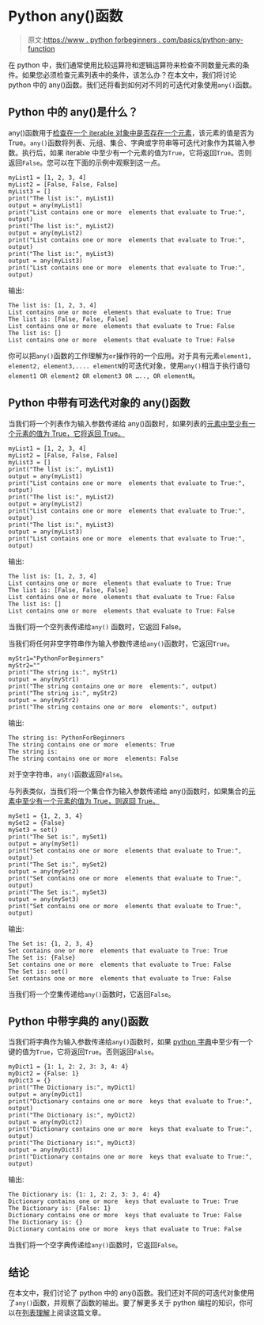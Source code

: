 # Python any()函数

> 原文:[https://www . python forbeginners . com/basics/python-any-function](https://www.pythonforbeginners.com/basics/python-any-function)

在 python 中，我们通常使用比较运算符和逻辑运算符来检查不同数量元素的条件。如果您必须检查元素列表中的条件，该怎么办？在本文中，我们将讨论 python 中的 any()函数。我们还将看到如何对不同的可迭代对象使用`any()`函数。

## Python 中的 any()是什么？

any()函数用于[检查在一个 iterable 对象中是否存在一个元素](https://www.pythonforbeginners.com/basics/check-if-a-list-has-duplicate-elements)，该元素的值是否为 True。`any()`函数将列表、元组、集合、字典或字符串等可迭代对象作为其输入参数。执行后，如果 iterable 中至少有一个元素的值为`True`，它将返回`True`。否则返回`False`。您可以在下面的示例中观察到这一点。

```
myList1 = [1, 2, 3, 4]
myList2 = [False, False, False]
myList3 = []
print("The list is:", myList1)
output = any(myList1)
print("List contains one or more  elements that evaluate to True:", output)
print("The list is:", myList2)
output = any(myList2)
print("List contains one or more  elements that evaluate to True:", output)
print("The list is:", myList3)
output = any(myList3)
print("List contains one or more  elements that evaluate to True:", output)
```

输出:

```
The list is: [1, 2, 3, 4]
List contains one or more  elements that evaluate to True: True
The list is: [False, False, False]
List contains one or more  elements that evaluate to True: False
The list is: []
List contains one or more  elements that evaluate to True: False
```

你可以把`any()`函数的工作理解为`or`操作符的一个应用。对于具有元素`element1, element2, element3,.... elementN`的可迭代对象，使用`any()`相当于执行语句 `element1 OR element2 OR element3 OR ….., OR elementN`。

## Python 中带有可迭代对象的 any()函数

当我们将一个列表作为输入参数传递给 any()函数时，如果列表的[元素中至少有一个元素的值为 True，它将返回 True。](https://www.pythonforbeginners.com/basics/get-the-last-element-of-a-list-in-python)

```
myList1 = [1, 2, 3, 4]
myList2 = [False, False, False]
myList3 = []
print("The list is:", myList1)
output = any(myList1)
print("List contains one or more  elements that evaluate to True:", output)
print("The list is:", myList2)
output = any(myList2)
print("List contains one or more  elements that evaluate to True:", output)
print("The list is:", myList3)
output = any(myList3)
print("List contains one or more  elements that evaluate to True:", output)
```

输出:

```
The list is: [1, 2, 3, 4]
List contains one or more  elements that evaluate to True: True
The list is: [False, False, False]
List contains one or more  elements that evaluate to True: False
The list is: []
List contains one or more  elements that evaluate to True: False
```

当我们将一个空列表传递给`any()` 函数时，它返回 False。

当我们将任何非空字符串作为输入参数传递给`any()`函数时，它返回`True`。

```
myStr1="PythonForBeginners"
myStr2=""
print("The string is:", myStr1)
output = any(myStr1)
print("The string contains one or more  elements:", output)
print("The string is:", myStr2)
output = any(myStr2)
print("The string contains one or more  elements:", output)
```

输出:

```
The string is: PythonForBeginners
The string contains one or more  elements: True
The string is: 
The string contains one or more  elements: False 
```

对于空字符串，`any()`函数返回`False`。

与列表类似，当我们将一个集合作为输入参数传递给 any()函数时，如果集合的[元素中至少有一个元素的值为 True，则返回 True。](https://www.pythonforbeginners.com/basics/how-to-add-an-element-to-a-set-in-python)

```
mySet1 = {1, 2, 3, 4}
mySet2 = {False}
mySet3 = set()
print("The Set is:", mySet1)
output = any(mySet1)
print("Set contains one or more  elements that evaluate to True:", output)
print("The Set is:", mySet2)
output = any(mySet2)
print("Set contains one or more  elements that evaluate to True:", output)
print("The Set is:", mySet3)
output = any(mySet3)
print("Set contains one or more  elements that evaluate to True:", output)
```

输出:

```
The Set is: {1, 2, 3, 4}
Set contains one or more  elements that evaluate to True: True
The Set is: {False}
Set contains one or more  elements that evaluate to True: False
The Set is: set()
Set contains one or more  elements that evaluate to True: False
```

当我们将一个空集传递给`any()`函数时，它返回`False`。

## Python 中带字典的 any()函数

当我们将字典作为输入参数传递给`any()`函数时，如果 [python 字典](https://www.pythonforbeginners.com/dictionary/how-to-use-dictionaries-in-python/)中至少有一个键的值为`True`，它将返回`True`。否则返回`False`。

```
myDict1 = {1: 1, 2: 2, 3: 3, 4: 4}
myDict2 = {False: 1}
myDict3 = {}
print("The Dictionary is:", myDict1)
output = any(myDict1)
print("Dictionary contains one or more  keys that evaluate to True:", output)
print("The Dictionary is:", myDict2)
output = any(myDict2)
print("Dictionary contains one or more  keys that evaluate to True:", output)
print("The Dictionary is:", myDict3)
output = any(myDict3)
print("Dictionary contains one or more  keys that evaluate to True:", output)
```

输出:

```
The Dictionary is: {1: 1, 2: 2, 3: 3, 4: 4}
Dictionary contains one or more  keys that evaluate to True: True
The Dictionary is: {False: 1}
Dictionary contains one or more  keys that evaluate to True: False
The Dictionary is: {}
Dictionary contains one or more  keys that evaluate to True: False
```

当我们将一个空字典传递给`any()`函数时，它返回`False`。

## 结论

在本文中，我们讨论了 python 中的 any()函数。我们还对不同的可迭代对象使用了`any()`函数，并观察了函数的输出。要了解更多关于 python 编程的知识，你可以在[列表理解](https://www.pythonforbeginners.com/basics/list-comprehensions-in-python)上阅读这篇文章。